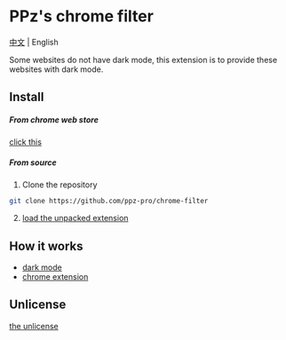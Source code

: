 # PPz's chrome filter
[中文](./readme.zh-cn.md) | English

Some websites do not have dark mode, this extension is to provide these websites with dark mode.

## Install
##### From chrome web store
[click this](https://chromewebstore.google.com/detail/hijebeohkblbdbfmmllpfgneocfhmlao)

##### From source
1. Clone the repository
``` bash
git clone https://github.com/ppz-pro/chrome-filter
```

2. [load the unpacked extension](https://developer.chrome.com/docs/extensions/mv3/getstarted/development-basics/#load-unpacked)

## How it works
+ [dark mode](https://developer.mozilla.org/en-US/docs/Web/CSS/filter)
+ [chrome extension](https://developer.chrome.com/docs/extensions/mv3/getstarted/)

## Unlicense
[the unlicense](https://unlicense.org)

